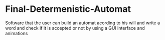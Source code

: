 # Final-Determenistic-Automat
Software that the user can build an automat acording to his will and write a word and  check if it is accepted or not by using a GUI interface and animations
